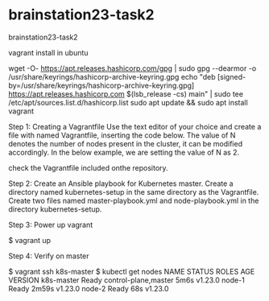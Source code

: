 # brainstation23-task2
brainstation23-task2


vagrant install in ubuntu

wget -O- https://apt.releases.hashicorp.com/gpg | sudo gpg --dearmor -o /usr/share/keyrings/hashicorp-archive-keyring.gpg
echo "deb [signed-by=/usr/share/keyrings/hashicorp-archive-keyring.gpg] https://apt.releases.hashicorp.com $(lsb_release -cs) main" | sudo tee /etc/apt/sources.list.d/hashicorp.list
sudo apt update && sudo apt install vagrant



Step 1: Creating a Vagrantfile
Use the text editor of your choice and create a file with named Vagrantfile, inserting the code below. The value of N denotes the number of nodes present in the cluster, it can be modified accordingly. In the below example, we are setting the value of N as 2.

check the Vagrantfile included onthe repository.





Step 2: Create an Ansible playbook for Kubernetes master.
Create a directory named kubernetes-setup in the same directory as the Vagrantfile. Create two files named master-playbook.yml and node-playbook.yml in the directory kubernetes-setup.


Step 3: Power up vagrant 

$ vagrant up



Step 4: Verify on master



$ vagrant ssh k8s-master
$ kubectl get nodes
NAME         STATUS   ROLES                  AGE     VERSION
k8s-master   Ready    control-plane,master   5m6s    v1.23.0
node-1       Ready    <none>                 2m59s   v1.23.0
node-2       Ready    <none>                 68s     v1.23.0



